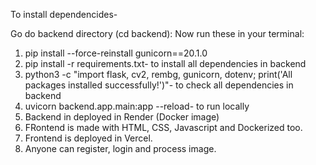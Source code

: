 To install dependencides-

Go do backend directory (cd backend):
Now run these in your terminal:
1. pip install --force-reinstall gunicorn==20.1.0
2. pip install -r requirements.txt- to install all dependencies in backend
3. python3 -c "import flask, cv2, rembg, gunicorn, dotenv; print('All packages installed successfully!')"- to check all dependencies in backend
4. uvicorn backend.app.main:app --reload- to run locally
5. Backend in deployed in Render (Docker image)
6. FRontend is made with HTML, CSS, Javascript and Dockerized too.
7. Frontend is deployed in Vercel.
8. Anyone can register, login and process image.  
